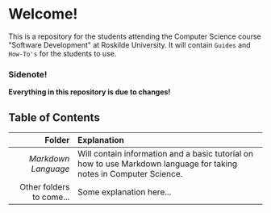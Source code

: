 # Welcome!

This is a repository for the students attending the Computer Science course "Software Development" at Roskilde University. It will contain `Guides` and `How-To's` for the students to use.

### Sidenote!
**Everything in this repository is due to changes!**

## Table of Contents

| **Folder**                  | **Explanation**                 
| --------------------------: | :------------------------------------------------- |
| *Markdown Language*           | Will contain information and a basic tutorial on how to use Markdown language for taking notes in Computer Science. 
| Other folders to come...    | Some explanation here...        
